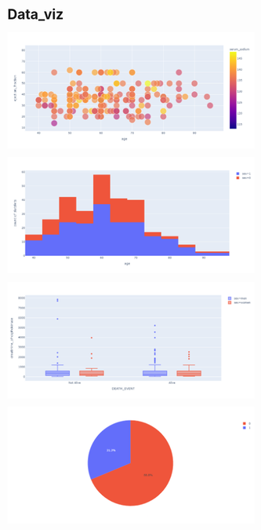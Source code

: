 # Data_viz

![image name](plot3.png)

![image name](plot2.png)

![image name](plot1.png)

![image name](plot4.png)

